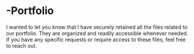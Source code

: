 # -Portfolio
I wanted to let you know that I have securely retained all the files related to our portfolio. They are organized and readily accessible whenever needed. If you have any specific requests or require access to these files, feel free to reach out.
